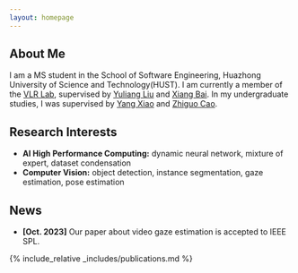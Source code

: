 ```yaml
---
layout: homepage
---
```


## About Me

I am a MS student in the School of Software Engineering, Huazhong University of Science and Technology(HUST). I am currently a member of the [VLR Lab](http://vlrlab.aia.hust.edu.cn/), supervised by [Yuliang Liu](https://openreview.net/profile?id=~Yuliang_Liu2) and [Xiang Bai](https://scholar.google.com/citations?user=UeltiQ4AAAAJ). In my undergraduate studies, I was supervised by [Yang Xiao](https://scholar.google.com.tw/citations?hl=zh-CN&user=NeKBuXEAAAAJ) and [Zhiguo Cao](https://scholar.google.com.tw/citations?hl=zh-CN&user=396o2BAAAAAJ).

## Research Interests

- **AI High Performance Computing:** dynamic neural network, mixture of expert, dataset condensation
- **Computer Vision:** object detection, instance segmentation, gaze estimation, pose estimation

## News

- **[Oct. 2023]** Our paper about video gaze estimation is accepted to IEEE SPL.


{% include_relative _includes/publications.md %}

<!-- {% include_relative _includes/services.md %} -->
